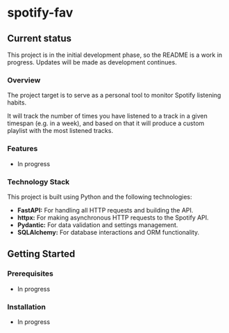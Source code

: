 # spotify-fav

## Current status

This project is in the initial development phase, so the README is a work in progress. Updates will be made as development continues.

### Overview

The project target is to serve as a personal tool to monitor Spotify listening habits.

It will track the number of times you have listened to a track in a given timespan (e.g. in a week), and based on that it will produce a custom playlist with the most listened tracks.

### Features

- In progress

### Technology Stack

This project is built using Python and the following technologies:

- **FastAPI:** For handling all HTTP requests and building the API.
- **httpx:** For making asynchronous HTTP requests to the Spotify API.
- **Pydantic:** For data validation and settings management.
- **SQLAlchemy:** For database interactions and ORM functionality.

## Getting Started

### Prerequisites

- In progress

### Installation

- In progress
